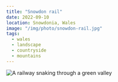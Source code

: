 ```yaml
---
title: "Snowdon rail"
date: 2022-09-10
location: Snowdonia, Wales
image: "/img/photo/snowdon-rail.jpg"
tags:
  - wales
  - landscape
  - countryside
  - mountains
---
```


![A railway snaking through a green valley](/img/photo/snowdon-rail.jpg)

